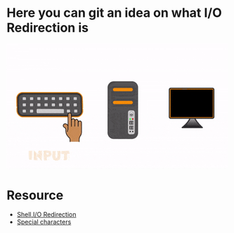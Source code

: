 # Here you can git an idea on what I/O Redirection is 
![pictureeee](https://github.com/hananemazyan/alx-system_engineering-devops/blob/master/0x02-shell_redirections/InputOutputProcess2.gif)

# Resource
* [Shell,I/O Redirection ](http://linuxcommand.org/lc3_lts0070.php) 
* [ Special characters ](http://mywiki.wooledge.org/BashGuide/SpecialCharacters) 
